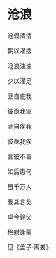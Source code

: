    

# 沧浪

沧浪清清

朝以濯缨

沧浪浊浊

夕以濯足

匪自疵我

彼亟我疵

匪自疾我

彼亟我疾

言彼不善

如后患何

虽千万人

我其言矣

卓今羿父

格射逢蒙

见《孟子·离娄》